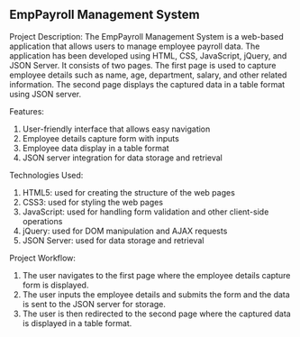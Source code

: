 ## EmpPayroll Management System

Project Description:
The EmpPayroll Management System is a web-based application that allows users to manage employee payroll data. The application has been developed using HTML, CSS, JavaScript, jQuery, and JSON Server. It consists of two pages. The first page is used to capture employee details such as name, age, department, salary, and other related information. The second page displays the captured data in a table format using JSON server.

Features:
1. User-friendly interface that allows easy navigation
2. Employee details capture form with inputs
3. Employee data display in a table format
4. JSON server integration for data storage and retrieval

Technologies Used:
1. HTML5: used for creating the structure of the web pages
2. CSS3: used for styling the web pages
3. JavaScript: used for handling form validation and other client-side operations
4. jQuery: used for DOM manipulation and AJAX requests
5. JSON Server: used for data storage and retrieval

Project Workflow:
1. The user navigates to the first page where the employee details capture form is displayed.
2. The user inputs the employee details and submits the form and the data is sent to the JSON server for storage.
3. The user is then redirected to the second page where the captured data is displayed in a table format.




